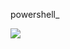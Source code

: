 powershell_

![](https://cdn.jsdelivr.net/gh/xuchaoxin1375/pictures@main/images/image-20220427195501743.png)